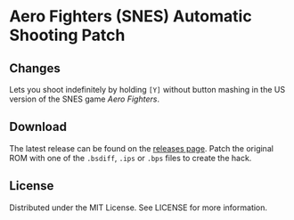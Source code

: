 # Aero Fighters (SNES) Automatic Shooting Patch

## Changes
Lets you shoot indefinitely by holding `[Y]` without button mashing
in the US version of the SNES game
*Aero Fighters*.

## Download
The latest release can be found on the
[releases page](https://github.com/lightbulb-sun/aerofighters-automatic-shooting/releases).
Patch the original ROM with one of the `.bsdiff`, `.ips` or `.bps` files
to create the hack.

## License
Distributed under the MIT License. See LICENSE for more information.
